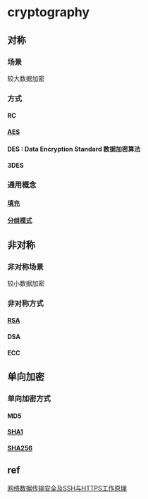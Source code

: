 # cryptography

## 对称

### 场景

较大数据加密

### 方式

#### RC

#### [AES](aes.md)

#### DES : Data Encryption Standard 数据加密算法

#### 3DES

### 通用概念

#### [填充](cryptPadding.md)

#### [分组模式](cryptMode.md)

## 非对称

### 非对称场景

较小数据加密

### 非对称方式

#### [RSA](RSA.md)

#### DSA

#### ECC

## 单向加密

### 单向加密方式

#### MD5

#### [SHA1](SHA.md)

#### [SHA256](SHA.md)

## ref

[网络数据传输安全及SSH与HTTPS工作原理](ref/网络数据传输安全及SSH与HTTPS工作原理.md)

